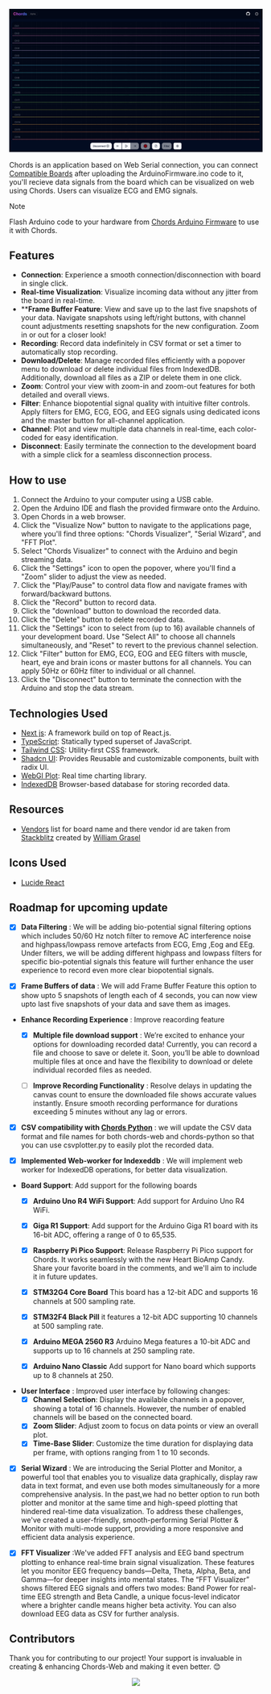 ![Chords Default](public/assets/dark/HeroSignalsClean.png)


Chords is an application based on Web Serial connection, you can connect [Compatible Boards](https://github.com/upsidedownlabs/Chords-Arduino-Firmware) after uploading the ArduinoFirmware.ino code to it, you'll recieve data signals from the board which can be visualized on web using Chords. Users can visualize ECG and EMG signals.

> [!NOTE]
> Flash Arduino code to your hardware from [Chords Arduino Firmware](https://github.com/upsidedownlabs/Chords-Arduino-Firmware) to use it with Chords.

## Features

- **Connection**: Experience a smooth connection/disconnection with board in single click.
- **Real-time Visualization**: Visualize incoming data without any jitter from the board in real-time.
- ****Frame Buffer Feature**: View and save up to the last five snapshots of your data. Navigate snapshots using left/right buttons, with channel count adjustments resetting snapshots for the new configuration. Zoom in or out for a closer look!
- **Recording**: Record data indefinitely in CSV format or set a timer to automatically stop recording.
- **Download/Delete**: Manage recorded files efficiently with a popover menu to download or delete individual files from IndexedDB. Additionally, download all files as a ZIP or delete them in one click.
- **Zoom**: Control your view with zoom-in and zoom-out features for both detailed and overall views.
- **Filter**: Enhance biopotential signal quality with intuitive filter controls. Apply filters for EMG, ECG, EOG, and EEG signals using dedicated icons and the master button for all-channel application.
- **Channel**: Plot and view multiple data channels in real-time, each color-coded for easy identification.
- **Disconnect**: Easily terminate the connection to the development board with a simple click for a seamless disconnection process.

## How to use

1.  Connect the Arduino to your computer using a USB cable.
2.  Open the Arduino IDE and flash the provided firmware onto the Arduino.
3.  Open Chords in a web browser.
4.  Click the "Visualize Now" button to navigate to the applications page, where you'll find three options: "Chords Visualizer", "Serial Wizard", and "FFT Plot".
5.  Select "Chords Visualizer" to connect with the Arduino and begin streaming data.
7.  Click the "Settings" icon to open the popover, where you'll find a "Zoom" slider to adjust the view as needed.
8.  Click the "Play/Pause" to control data flow and navigate frames with forward/backward buttons.
9.  Click the "Record" button to record data.
10. Click the "download" button to download the recorded data.
11. Click the "Delete" button to delete recorded data.
12. Click the "Settings" icon to select from (up to 16) available channels of your development board. Use "Select All" to choose all channels simultaneously, and "Reset" to revert to the previous channel selection.
13. Click "Filter" button for EMG, ECG, EOG and EEG filters with muscle, heart, eye and brain icons or master buttons for all channels. You can apply 50Hz or 60Hz filter to individual or all channel.
14. Click the "Disconnect" button to terminate the connection with the Arduino and stop the data stream.

## Technologies Used

- [Next js](https://nextjs.org/): A framework build on top of React.js.
- [TypeScript](https://www.typescriptlang.org/): Statically typed superset of JavaScript.
- [Tailwind CSS](https://tailwindcss.com/): Utility-first CSS framework.
- [Shadcn UI](https://tailwindcss.com/): Provides Reusable and customizable components, built with radix UI.
- [WebGl Plot](https://webgl-plot.vercel.app/): Real time charting library.
- [IndexedDB](https://developer.mozilla.org/en-US/docs/Web/API/IndexedDB_API) Browser-based database for storing recorded data.

## Resources

- [Vendors](src/components/vendors.ts) list for board name and there vendor id are taken from [Stackblitz](https://stackblitz.com/edit/typescript-web-serial?file=vendors.ts) created by [William Grasel](https://github.com/willgm)

## Icons Used
- [Lucide React](https://lucide.dev/guide/packages/lucide-react)

## Roadmap for upcoming update

- [X] **Data Filtering** : We will be adding bio-potential signal filtering options which includes 50/60 Hz notch filter to remove AC interference noise and highpass/lowpass remove artefacts from ECG, Emg ,Eog and EEg. Under filters, we will be adding different highpass and lowpass filters for specific bio-potential signals this feature will further enhance the user experience to record even more clear biopotential signals.

- [X] **Frame Buffers of data** : We will add Frame Buffer Feature this option to show upto 5 snapshots of length each of 4 seconds, you can now view upto last five snapshots of your data and save them as images.

- **Enhance Recording Experience** : Improve reacording feature 
  - [X] **Multiple file download support** : We’re excited to enhance your options for downloading recorded data! Currently, you can record a file and choose to save or delete it. Soon, you’ll be able to download multiple files at once and have the flexibility to download or delete individual recorded files as needed.
  - [ ] **Improve Recording Functionality** : Resolve delays in updating the canvas count to ensure the downloaded file shows accurate values instantly. Ensure smooth recording performance for durations exceeding 5 minutes without any lag or errors.


- [X] **CSV compatibility with [Chords Python](https://github.com/upsidedownlabs/Chords-Python)** : we will update the CSV data format and file names for both chords-web and chords-python so that you can use csvplotter.py to easily plot the recorded data.
      
- [X] **Implemented Web-worker for Indexeddb** : We will implement web worker for IndexedDB operations, for better data visualization.
      
-  **Board Support**: Add support for the following boards
    - [X] **Arduino Uno R4 WiFi Support**: Add support for Arduino Uno R4 WiFi.
    - [X] **Giga R1 Support**: Add support for the Arduino Giga R1 board with its 16-bit ADC, offering a range of 0 to 65,535.
    - [X] **Raspberry Pi Pico Support**: Release Raspberry Pi Pico support for Chords. It works seamlessly with the new Heart BioAmp Candy. Share your favorite board in the comments, and we'll aim to include it in future updates.
    - [X] **STM32G4 Core Board** This board has a 12-bit ADC and supports 16 channels at 500 sampling rate.
    - [X] **STM32F4 Black Pill** it features a 12-bit ADC supporting 10 channels at 500 sampling rate.
    - [X] **Arduino MEGA 2560 R3** Arduino Mega  features a 10-bit ADC and supports up to 16 channels at 250 sampling rate.
    - [X] **Arduino Nano Classic** Add support for Nano board which supports up to 8 channels at 250.


- **User Interface** : Improved user interface by following changes:
    - [X] **Channel Selection**: Display the available channels in a popover, showing a total of 16 channels. However, the number of enabled channels will be based on the connected board.
    - [X] **Zoom Slider**: Adjust zoom to focus on data points or view an overall plot.
    - [X] **Time-Base Slider**: Customize the time duration for displaying data per frame, with options ranging from 1 to 10 seconds.

- [X] **Serial Wizard** : We are introducing the Serial Plotter and Monitor, a powerful tool that enables you to visualize data graphically, display raw data in text format, and even use both modes simultaneously for a more comprehensive analysis. In the past,we had no better option to run both plotter and monitor at the same time and high-speed plotting that hindered real-time data visualization. To address these challenges, we've created a user-friendly, smooth-performing Serial Plotter & Monitor with multi-mode support, providing a more responsive and efficient data analysis experience.

- [X] **FFT Visualizer** :We've added FFT analysis and EEG band spectrum plotting to enhance real-time brain signal visualization. These features let you monitor EEG frequency bands—Delta, Theta, Alpha, Beta, and Gamma—for deeper insights into mental states. The “FFT Visualizer” shows filtered EEG signals and offers two modes: Band Power for real-time EEG strength and Beta Candle, a unique focus-level indicator where a brighter candle means higher beta activity. You can also download EEG data as CSV for further analysis.

## Contributors

Thank you for contributing to our project! Your support is invaluable in creating & enhancing Chords-Web and making it even better. 😊

<center>
<a href="https://github.com/upsidedownlabs/Chords-Web/graphs/contributors">
  <img src="https://contrib.rocks/image?repo=upsidedownlabs/Chords-Web" />
</a>
</center>
